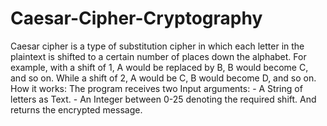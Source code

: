 # Caesar-Cipher-Cryptography
Caesar cipher is a type of substitution cipher in which each letter in the plaintext is shifted to a certain number of places down the alphabet. For example, with a shift of 1, A would be replaced by B, B would become C, and so on. While a shift of 2, A would be C, B would become D, and so on.  How it works:  The program receives two Input arguments: - A String of letters as Text. - An Integer between 0-25 denoting the required shift. And returns the encrypted message.
